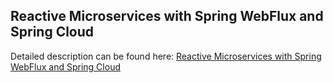 ## Reactive Microservices with Spring WebFlux and Spring Cloud

Detailed description can be found here: [Reactive Microservices with Spring WebFlux and Spring Cloud](https://piotrminkowski.wordpress.com/2018/05/04/reactive-microservices-with-spring-webflux-and-spring-cloud/) 
